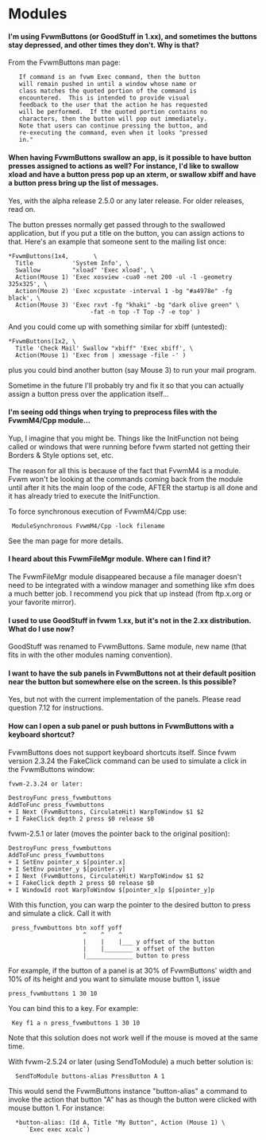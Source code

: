 Modules
=======

#### I'm using FvwmButtons (or GoodStuff in 1.xx), and sometimes the buttons stay depressed, and other times they don't. Why is that?

  From the FvwmButtons man page:

       If command is an fvwm Exec command, then the button
       will remain pushed in until a window whose name or
       class matches the quoted portion of the command is
       encountered.  This is intended to provide visual
       feedback to the user that the action he has requested
       will be performed.  If the quoted portion contains no
       characters, then the button will pop out immediately.
       Note that users can continue pressing the button, and
       re-executing the command, even when it looks "pressed
       in."

#### When having FvwmButtons swallow an app, is it possible to have button presses assigned to actions as well?  For instance, I'd like to swallow xload and have a button press pop up an xterm, or swallow xbiff and have a button press bring up the list of messages.

  Yes, with the alpha release 2.5.0 or any later release.  For older
  releases, read on.

  The button presses normally get passed through to the swallowed
  application, but if you put a title on the button, you can
  assign actions to that. Here's an example that someone sent to
  the mailing list once:

    *FvwmButtons(1x4,       \
      Title           'System Info', \
      Swallow         "xload" 'Exec xload', \
      Action(Mouse 1) 'Exec xosview -cua0 -net 200 -ul -l -geometry 325x325', \
      Action(Mouse 2) 'Exec xcpustate -interval 1 -bg "#a4978e" -fg black', \
      Action(Mouse 3) 'Exec rxvt -fg "khaki" -bg "dark olive green" \
                           -fat -n top -T Top -7 -e top' )

  And you could come up with something similar for xbiff (untested):

    *FvwmButtons(1x2, \
      Title 'Check Mail' Swallow "xbiff" 'Exec xbiff', \
      Action(Mouse 1) 'Exec from | xmessage -file -' )

  plus you could bind another button (say Mouse 3) to run your
  mail program.

  Sometime in the future I'll probably try and fix it so that you can
  actually assign a button press over the application itself...

#### I'm seeing odd things when trying to preprocess files with the FvwmM4/Cpp module...

  Yup, I imagine that you might be.  Things like the InitFunction not
  being called or windows that were running before fvwm started not
  getting their Borders & Style options set, etc.

  The reason for all this is because of the fact that FvwmM4 is a
  module.  Fvwm won't be looking at the commands coming back from
  the module until after it hits the main loop of the code, AFTER the
  startup is all done and it has already tried to execute the
  InitFunction.

  To force synchronous execution of FvwmM4/Cpp use:

     ModuleSynchronous FvwmM4/Cpp -lock filename

  See the man page for more details.

#### I heard about this FvwmFileMgr module.  Where can I find it?

 The FvwmFileMgr module disappeared because a file manager doesn't
 need to be integrated with a window manager and something like xfm
 does a much better job.  I recommend you pick that up instead (from
 ftp.x.org or your favorite mirror).

#### I used to use GoodStuff in fvwm 1.xx, but it's not in the 2.xx distribution. What do I use now?

  GoodStuff was renamed to FvwmButtons.  Same module, new name (that
  fits in with the other modules naming convention).

#### I want to have the sub panels in FvwmButtons not at their default position near the button but somewhere else on the screen. Is this possible?

  Yes, but not with the current implementation of the panels.  Please
  read question 7.12 for instructions.

#### How can I open a sub panel or push buttons in FvwmButtons with a keyboard shortcut?

  FvwmButtons does not support keyboard shortcuts itself.  Since
  fvwm version 2.3.24 the FakeClick command can be used to
  simulate a click in the FvwmButtons window:

    fvwm-2.3.24 or later:

    DestroyFunc press_fvwmbuttons
    AddToFunc press_fvwmbuttons
    + I Next (FvwmButtons, CirculateHit) WarpToWindow $1 $2
    + I FakeClick depth 2 press $0 release $0

  fvwm-2.5.1 or later (moves the pointer back to the original position):

    DestroyFunc press_fvwmbuttons
    AddToFunc press_fvwmbuttons
    + I SetEnv pointer_x $[pointer.x]
    + I SetEnv pointer_y $[pointer.y]
    + I Next (FvwmButtons, CirculateHit) WarpToWindow $1 $2
    + I FakeClick depth 2 press $0 release $0
    + I WindowId root WarpToWindow $[pointer_x]p $[pointer_y]p

  With this function, you can warp the pointer to the desired
  button to press and simulate a click.  Call it with

     press_fvwmbuttons btn xoff yoff
                         ^    ^    ^
                         |    |    |___ y offset of the button
                         |    |________ x offset of the button
                         |_____________ button to press

  For example, if the button of a panel is at 30% of FvwmButtons'
  width and 10% of its height and you want to simulate mouse
  button 1, issue

    press_fvwmbuttons 1 30 10

  You can bind this to a key.  For example:

     Key f1 a n press_fvwmbuttons 1 30 10

  Note that this solution does not work well if the mouse is moved at
  the same time.

  With fvwm-2.5.24 or later (using SendToModule) a much better
  solution is:

      SendToModule buttons-alias PressButton A 1

  This would send the FvwmButtons instance "button-alias" a command
  to invoke the action that button "A" has as though the button were
  clicked with mouse button 1.  For instance:

      *button-alias: (Id A, Title "My Button", Action (Mouse 1) \
         `Exec exec xcalc`)

